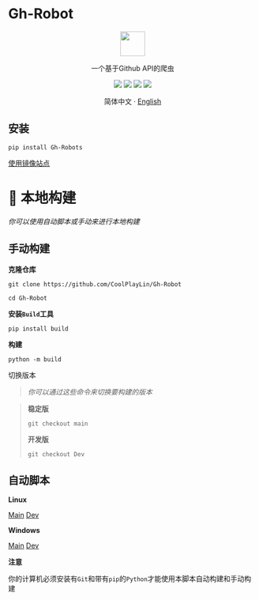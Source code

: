 # Gh-Robot

<p align="center">
<img src="https://cdn.api-go.asia/assets/img/Robot.png" width="50" height="50">
</p>

<p align="center">一个基于Github API的爬虫</p>


<p align="center">
<a href="https://github.com/CoolPlayLin/Gh-Robot/blob/main/LICENSE"><img src="https://img.shields.io/github/license/CoolPlayLin/Gh-Robot?style=flat-square"></a>
<a><img src="https://img.shields.io/pypi/dm/Gh-Robots?style=flat-square"></a>
<a href="https://pypi.org/project/Gh-Robots/"><img src="https://img.shields.io/pypi/v/Gh-Robots?style=flat-square"></a>
<a href="https://github.com/CoolPlayLin/Gh-Robot/pulls"><img src="https://img.shields.io/github/issues-pr/CoolPlayLin/Gh-Robot?style=flat-square"></a>
</p>

<p align="center">
<a>简体中文 </a>
·
<a href="./README.md">English</a>
</p>

##  **安装**

```
pip install Gh-Robots
```

[使用镜像站点](./Mirror.md)

# 🥰 本地构建

*你可以使用自动脚本或手动来进行本地构建*

## 手动构建

**克隆仓库**

```
git clone https://github.com/CoolPlayLin/Gh-Robot

cd Gh-Robot
```

**安装`Build`工具**
```
pip install build
```

**构建**
```
python -m build
```

切换版本
>*你可以通过这些命令来切换要构建的版本*

>**稳定版**
>```
>git checkout main
>```
>**开发版**
>```
>git checkout Dev
>```

## 自动脚本

**Linux**

[Main](https://cdn.api-go.asia/Auto/build-linux.sh)
[Dev](https://cdn.api-go.asia/Auto/build-Dev-linux.sh)

**Windows**

[Main](https://cdn.api-go.asia/Auto/build-win.bat)
[Dev](https://cdn.api-go.asia/Auto/build-Dev-win.bat)

**注意**

你的计算机必须安装有`Git`和带有`pip`的`Python`才能使用本脚本自动构建和手动构建